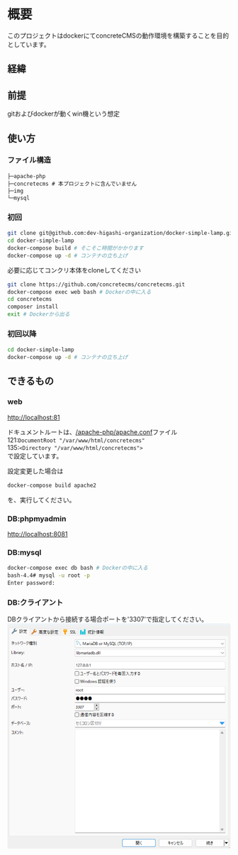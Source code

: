 # 概要

このプロジェクトはdockerにてconcreteCMSの動作環境を構築することを目的としています。

## 経緯

## 前提

gitおよびdockerが動くwin機という想定

## 使い方

### ファイル構造

```
├─apache-php
├─concretecms # 本プロジェクトに含んでいません
├─img
└─mysql
```

### 初回

```bash
git clone git@github.com:dev-higashi-organization/docker-simple-lamp.git
cd docker-simple-lamp
docker-compose build # そこそこ時間がかかります
docker-compose up -d # コンテナの立ち上げ
```

必要に応じてコンクリ本体をcloneしてください

```bash
git clone https://github.com/concretecms/concretecms.git
docker-compose exec web bash # Dockerの中に入る
cd concretecms
composer install
exit # Dockerから出る
```

### 初回以降

```bash
cd docker-simple-lamp
docker-compose up -d # コンテナの立ち上げ
```

## できるもの

### web

[http://localhost:81](http://localhost:81)

ドキュメントルートは、[/apache-php/apache.conf](/apache-php/apache.conf)ファイル  
121:`DocumentRoot "/var/www/html/concretecms"`  
135:`<Directory "/var/www/html/concretecms">`  
で設定しています。

設定変更した場合は

```bash
docker-compose build apache2
```

を、実行してください。

### DB:phpmyadmin

[http://localhost:8081](http://localhost:8081)

### DB:mysql

```bash
docker-compose exec db bash # Dockerの中に入る
bash-4.4# mysql -u root -p
Enter password:
```

### DB:クライアント

DBクライアントから接続する場合ポートを'3307'で指定してください。
![example_heidisql](img/01_example_heidisql.png)

